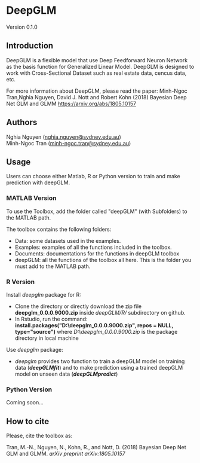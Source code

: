 # DeepGLM
Version 0.1.0<br/>

## Introduction
DeepGLM is a flexible model that use Deep Feedforward Neuron Network as the basis function for Generalized Linear Model. DeepGLM is designed to work with Cross-Sectional Dataset such as real estate data, cencus data, etc. <br/>

For more information about DeepGLM, please read the paper: Minh-Ngoc Tran,Nghia Nguyen, David J. Nott and Robert Kohn (2018)  Bayesian Deep Net GLM and GLMM https://arxiv.org/abs/1805.10157

## Authors
Nghia Nguyen (nghia.nguyen@sydney.edu.au) <br/>
Minh-Ngoc Tran (minh-ngoc.tran@sydney.edu.au)

## Usage
Users can choose either Matlab, R or Python version to train and make prediction with deepGLM.
### MATLAB Version
To use the Toolbox, add the folder called "deepGLM" (with Subfolders) to the MATLAB path.

The toolbox contains the following folders:

- Data: some datasets used in the examples.
- Examples: examples of all the functions included in the toolbox.
- Documents: documentations for the functions in deepGLM toolbox
- deepGLM: all the functions of the toolbox all here. This is the folder you must add to the MATLAB path.

### R Version
Install *deepglm* package for R:
- Clone the directory or directly download the zip file **deepglm_0.0.0.9000.zip** inside *deepGLM/R/* subdirectory on github. 
- In Rstudio, run the command: 
**install.packages("D:\\deepglm_0.0.0.9000.zip", repos = NULL, type="source")**
where *D:\deepglm_0.0.0.9000.zip* is the package directory in local machine

Use *deepglm* package:
- *deepglm* provides two function to train a deepGLM model on training data (***deepGLMfit***) and to make prediction using a trained deepGLM model on unseen data (***deepGLMpredict***)

### Python Version
Coming soon...

## How to cite
Please, cite the toolbox as:

Tran, M.-N., Nguyen, N., Kohn, R., and Nott, D. (2018) Bayesian Deep Net GLM and GLMM. *arXiv preprint arXiv:1805.10157*
